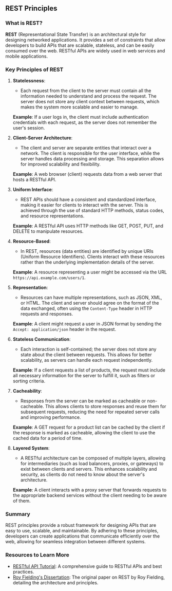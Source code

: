 ## REST Principles

### What is REST?

**REST** (Representational State Transfer) is an architectural style for designing networked applications. It provides a set of constraints that allow developers to build APIs that are scalable, stateless, and can be easily consumed over the web. RESTful APIs are widely used in web services and mobile applications.

### Key Principles of REST

1. **Statelessness**:
   - Each request from the client to the server must contain all the information needed to understand and process the request. The server does not store any client context between requests, which makes the system more scalable and easier to manage.

   **Example**: If a user logs in, the client must include authentication credentials with each request, as the server does not remember the user's session.

2. **Client-Server Architecture**:
   - The client and server are separate entities that interact over a network. The client is responsible for the user interface, while the server handles data processing and storage. This separation allows for improved scalability and flexibility.

   **Example**: A web browser (client) requests data from a web server that hosts a RESTful API.

3. **Uniform Interface**:
   - REST APIs should have a consistent and standardized interface, making it easier for clients to interact with the server. This is achieved through the use of standard HTTP methods, status codes, and resource representations.

   **Example**: A RESTful API uses HTTP methods like GET, POST, PUT, and DELETE to manipulate resources.

4. **Resource-Based**:
   - In REST, resources (data entities) are identified by unique URIs (Uniform Resource Identifiers). Clients interact with these resources rather than the underlying implementation details of the server.

   **Example**: A resource representing a user might be accessed via the URL `https://api.example.com/users/1`.

5. **Representation**:
   - Resources can have multiple representations, such as JSON, XML, or HTML. The client and server should agree on the format of the data exchanged, often using the `Content-Type` header in HTTP requests and responses.

   **Example**: A client might request a user in JSON format by sending the `Accept: application/json` header in the request.

6. **Stateless Communication**:
   - Each interaction is self-contained; the server does not store any state about the client between requests. This allows for better scalability, as servers can handle each request independently.

   **Example**: If a client requests a list of products, the request must include all necessary information for the server to fulfill it, such as filters or sorting criteria.

7. **Cacheability**:
   - Responses from the server can be marked as cacheable or non-cacheable. This allows clients to store responses and reuse them for subsequent requests, reducing the need for repeated server calls and improving performance.

   **Example**: A GET request for a product list can be cached by the client if the response is marked as cacheable, allowing the client to use the cached data for a period of time.

8. **Layered System**:
   - A RESTful architecture can be composed of multiple layers, allowing for intermediaries (such as load balancers, proxies, or gateways) to exist between clients and servers. This enhances scalability and security, as clients do not need to know about the server's architecture.

   **Example**: A client interacts with a proxy server that forwards requests to the appropriate backend services without the client needing to be aware of them.

### Summary

REST principles provide a robust framework for designing APIs that are easy to use, scalable, and maintainable. By adhering to these principles, developers can create applications that communicate efficiently over the web, allowing for seamless integration between different systems.

### Resources to Learn More

- [RESTful API Tutorial](https://restfulapi.net/): A comprehensive guide to RESTful APIs and best practices.
- [Roy Fielding's Dissertation](https://www.ics.uci.edu/~fielding/pubs/dissertation/rest_arch_style.htm): The original paper on REST by Roy Fielding, detailing the architecture and principles.